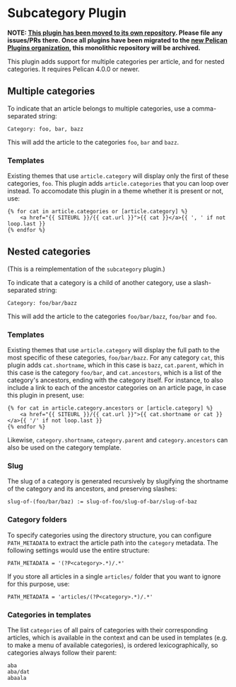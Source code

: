 # Subcategory Plugin

**NOTE: [This plugin has been moved to its own repository](https://github.com/pelican-plugins/more-categories). Please file any issues/PRs there. Once all plugins have been migrated to the [new Pelican Plugins organization](https://github.com/pelican-plugins), this monolithic repository will be archived.**

This plugin adds support for multiple categories per article, and for nested
categories. It requires Pelican 4.0.0 or newer.

## Multiple categories
To indicate that an article belongs to multiple categories, use a
comma-separated string:

    Category: foo, bar, bazz

This will add the article to the categories `foo`, `bar` and `bazz`.

### Templates
Existing themes that use `article.category` will display only the first of
these categories, `foo`. This plugin adds `article.categories` that you can
loop over instead. To accomodate this plugin in a theme whether it is present
or not, use:

    {% for cat in article.categories or [article.category] %}
        <a href="{{ SITEURL }}/{{ cat.url }}">{{ cat }}</a>{{ ', ' if not loop.last }}
    {% endfor %}

## Nested categories
(This is a reimplementation of the `subcategory` plugin.)

To indicate that a category is a child of another category, use a
slash-separated string:

    Category: foo/bar/bazz

This will add the article to the categories `foo/bar/bazz`, `foo/bar` and
`foo`.

### Templates
Existing themes that use `article.category` will display the full path to the
most specific of these categories, `foo/bar/bazz`. For any category `cat`, this
plugin adds `cat.shortname`, which in this case is `bazz`, `cat.parent`, which
in this case is the category `foo/bar`, and `cat.ancestors`, which is a list of
the category's ancestors, ending with the category itself. For instance, to
also include a link to each of the ancestor categories on an article page, in
case this plugin in present, use:

    {% for cat in article.category.ancestors or [article.category] %}
        <a href="{{ SITEURL }}/{{ cat.url }}">{{ cat.shortname or cat }}</a>{{ '/' if not loop.last }}
    {% endfor %}

Likewise, `category.shortname`, `category.parent` and `category.ancestors` can
also be used on the category template.

### Slug
The slug of a category is generated recursively by slugifying the shortname of
the category and its ancestors, and preserving slashes:

    slug-of-(foo/bar/baz) := slug-of-foo/slug-of-bar/slug-of-baz

### Category folders
To specify categories using the directory structure, you can configure
`PATH_METADATA` to extract the article path into the `category` metadata. The
following settings would use the entire structure:

    PATH_METADATA = '(?P<category>.*)/.*'

If you store all articles in a single `articles/` folder that you want to
ignore for this purpose, use:

    PATH_METADATA = 'articles/(?P<category>.*)/.*'

### Categories in templates
The list `categories` of all pairs of categories with their corresponding
articles, which is available in the context and can be used in templates (e.g.
to make a menu of available categories), is ordered lexicographically, so
categories always follow their parent:

    aba
    aba/dat
    abaala
